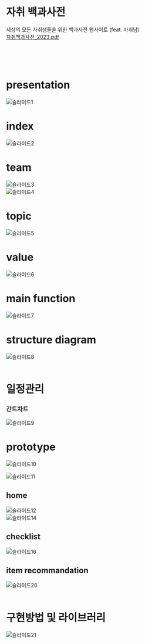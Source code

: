 # 자취 백과사전
세상의 모든 자취생들을 위한 백과사전 웹사이트 (feat. 자취남) <br>
[자취백과사전_2023.pdf](https://github.com/user-attachments/files/17326709/_2023.pdf)


<br><br><br>

# presentation
![슬라이드1](https://github.com/user-attachments/assets/7d4b1983-6890-4bc3-80d9-24b1beb32c1a) <br>

# index
![슬라이드2](https://github.com/user-attachments/assets/e623099b-3d34-4fde-b9fa-5f4be2ca7e1e) <br>

# team
![슬라이드3](https://github.com/user-attachments/assets/66baa0bb-17c4-4ad5-b80d-3a193f8a082c) <br>
![슬라이드4](https://github.com/user-attachments/assets/54c18f3b-7f16-4e88-82f8-990ffa73d0dc) <br>

# topic
![슬라이드5](https://github.com/user-attachments/assets/b9f68d0c-f068-4bba-bdb6-61e75420b98f) <br>

# value
![슬라이드6](https://github.com/user-attachments/assets/4d4d209e-f3c4-4fbc-a7c8-af5919aebbb9) <br>

# main function
![슬라이드7](https://github.com/user-attachments/assets/dac27966-a3a4-4280-83ba-c9cb68f6eef2) <br>

# structure diagram
![슬라이드8](https://github.com/user-attachments/assets/f9191fca-d07a-4c57-9193-7755dc677806) <br><br>

# 일정관리
### 간트차트
![슬라이드9](https://github.com/user-attachments/assets/5a35ddb9-81d7-4dcc-9717-8f4018892b7f) <br>

# prototype
![슬라이드10](https://github.com/user-attachments/assets/739a69b6-9014-427d-8bd4-13f90466ca85) <br>

![슬라이드11](https://github.com/user-attachments/assets/b0b38c4d-6857-4503-87a6-59891587df15) <br>

## home
![슬라이드12](https://github.com/user-attachments/assets/6db24e97-8b36-4289-8e97-7cb7d662080b) <br>
![슬라이드14](https://github.com/user-attachments/assets/78461121-f3f4-4913-ae94-116519026d90) <br>

## checklist
![슬라이드16](https://github.com/user-attachments/assets/b10b6d1c-cfe7-4e23-902e-a483544f170a) <br>

## item recommandation
![슬라이드20](https://github.com/user-attachments/assets/5f0cbd5b-90a8-4dd1-be60-acd2ade1d31d) <br><br>

# 구현방법 및 라이브러리
![슬라이드21](https://github.com/user-attachments/assets/95718fb0-65ac-4663-8c2b-3b6d3158fb5e) <br>










